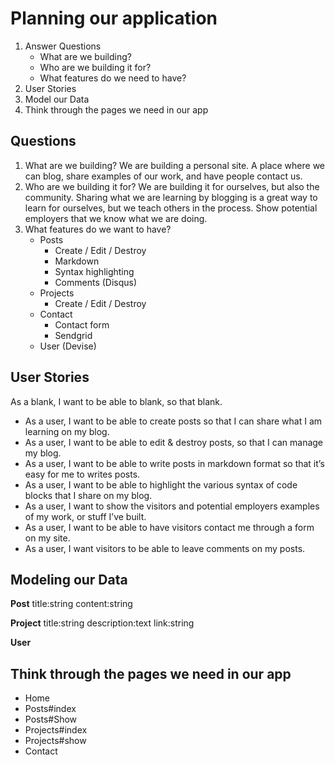  # Planning our application
1. Answer Questions
	- What are we building?
	- Who are we building it for?
	- What features do we need to have?
2. User Stories
3. Model our Data
4. Think through the pages we need in our app

## Questions

1. What are we building? We are building a personal site. A place where we can blog, share examples of our work, and have people contact us.
2. Who are we building it for? We are building it for ourselves, but also the community. Sharing what we are learning by blogging is a great way to learn for ourselves, but we teach others in the process. Show potential employers that we know what we are doing.
3. What features do we want to have?
	- Posts
		- Create / Edit / Destroy
		- Markdown
		- Syntax highlighting
		- Comments (Disqus)
	- Projects
		- Create / Edit / Destroy
	- Contact
		- Contact form
		- Sendgrid
	- User (Devise)

## User Stories
As a blank, I want to be able to blank, so that blank.
- As a user, I want to be able to create posts so that I can share what I am learning on my blog.
- As a user, I want to be able to edit & destroy posts, so that I can manage my blog.
- As a user, I want to be able to write posts in markdown format so that it’s easy for me to writes posts.
- As a user, I want to be able to highlight the various syntax of code blocks that I share on my blog.
- As a user, I want to show the visitors and potential employers examples of my work, or stuff I’ve built.
- As a user, I want to be able to have visitors contact me through a form on my site.
- As a user, I want visitors to be able to leave comments on my posts.

## Modeling our Data

**Post**
	title:string
	content:string

**Project**
	title:string
	description:text
	link:string

**User**

## Think through the pages we need in our app

- Home
- Posts#index
- Posts#Show
- Projects#index
- Projects#show
- Contact